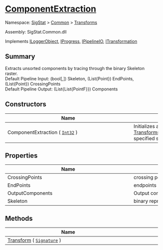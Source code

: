 # [ComponentExtraction](./ComponentExtraction.md)

Namespace: [SigStat]() > [Common](./../README.md) > [Transforms](./README.md)

Assembly: SigStat.Common.dll

Implements [ILoggerObject](./../ILoggerObject.md), [IProgress](./../Helpers/IProgress.md), [IPipelineIO](./../Pipeline/IPipelineIO.md), [ITransformation](./../ITransformation.md)

## Summary
Extracts unsorted components by tracing through the binary Skeleton raster.  <br>Default Pipeline Input: (bool[,]) Skeleton, (List{Point}) EndPoints, (List{Point}) CrossingPoints<br>Default Pipeline Output: (List{List{PointF}}) Components

## Constructors

| Name | Summary | 
| --- | --- | 
| ComponentExtraction ( [`Int32`](https://docs.microsoft.com/en-us/dotnet/api/System.Int32) )<div style="width: 400px">| Initializes a new instance of the [Transforms.ComponentExtraction](https://github.com/hargitomi97/sigstat/blob/master/docs/md/SigStat/Common/Transforms/ComponentExtraction.md) class with specified sampling resolution.<div style="width: 400px">| <br>


## Properties

| Name | Summary | 
| --- | --- | 
| CrossingPoints<div style="width: 400px">| crossing points<div style="width: 400px">| <br>
| EndPoints<div style="width: 400px">| endpoints<div style="width: 400px">| <br>
| OutputComponents<div style="width: 400px">| Output components<div style="width: 400px">| <br>
| Skeleton<div style="width: 400px">| binary representation of a signature image<div style="width: 400px">| <br>


## Methods

| Name | Summary | 
| --- | --- | 
| [Transform](./Methods/ComponentExtraction-100663565.md) ( [`Signature`](./../Signature.md) )<div style="width: 400px">| <div style="width: 400px">| <br>


